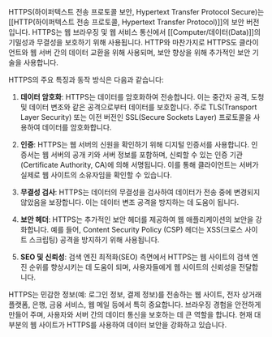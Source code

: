 HTTPS(하이퍼텍스트 전송 프로토콜 보안, Hypertext Transfer Protocol Secure)는 [[HTTP(하이퍼텍스트 전송 프로토콜, Hypertext Transfer Protocol)]]의 보안 버전입니다. HTTPS는 웹 브라우징 및 웹 서비스 통신에서 [[Computer/데이터(Data)]]의 기밀성과 무결성을 보호하기 위해 사용됩니다. HTTP와 마찬가지로 HTTPS도 클라이언트와 웹 서버 간의 데이터 교환을 위해 사용되며, 보안 향상을 위해 추가적인 보안 기술을 사용합니다.

HTTPS의 주요 특징과 동작 방식은 다음과 같습니다:

1. **데이터 암호화**: HTTPS는 데이터를 암호화하여 전송합니다. 이는 중간자 공격, 도청 및 데이터 변조와 같은 공격으로부터 데이터를 보호합니다. 주로 TLS(Transport Layer Security) 또는 이전 버전인 SSL(Secure Sockets Layer) 프로토콜을 사용하여 데이터를 암호화합니다.

2. **인증**: HTTPS는 웹 서버의 신원을 확인하기 위해 디지털 인증서를 사용합니다. 인증서는 웹 서버의 공개 키와 서버 정보를 포함하며, 신뢰할 수 있는 인증 기관(Certificate Authority, CA)에 의해 서명됩니다. 이를 통해 클라이언트는 서버가 실제로 웹 사이트의 소유자임을 확인할 수 있습니다.

3. **무결성 검사**: HTTPS는 데이터의 무결성을 검사하여 데이터가 전송 중에 변경되지 않았음을 보장합니다. 이는 데이터 변조 공격을 방지하는 데 도움이 됩니다.

4. **보안 헤더**: HTTPS는 추가적인 보안 헤더를 제공하여 웹 애플리케이션의 보안을 강화합니다. 예를 들어, Content Security Policy (CSP) 헤더는 XSS(크로스 사이트 스크립팅) 공격을 방지하기 위해 사용됩니다.

5. **SEO 및 신뢰성**: 검색 엔진 최적화(SEO) 측면에서 HTTPS는 웹 사이트의 검색 엔진 순위를 향상시키는 데 도움이 되며, 사용자들에게 웹 사이트의 신뢰성을 전달합니다.

HTTPS는 민감한 정보(예: 로그인 정보, 결제 정보)를 전송하는 웹 사이트, 전자 상거래 플랫폼, 은행, 금융 서비스, 웹 메일 등에서 특히 중요합니다. 브라우징 경험을 안전하게 만들어 주며, 사용자와 서버 간의 데이터 통신을 보호하는 데 큰 역할을 합니다. 현재 대부분의 웹 사이트가 HTTPS를 사용하여 데이터 보안을 강화하고 있습니다.